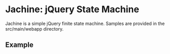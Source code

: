 Jachine: jQuery State Machine
=============================

Jachine is a simple jQuery finite state machine. Samples are provided in the src/main/webapp directory.

Example
-------
<html>
<head>
	<script src="http://code.jquery.com/jquery-1.4.3.min.js"></script>
	<script src="js/jquery.jachine-3.0.js"></script>
	<script>
		$(document).ready(function() {
			// http://en.wikipedia.org/wiki/Deterministic_finite-state_machine
			$.jachine
				.callbacks({
					started: function(state, context) { $("#result").text("yes"); },
					executing: function(action, state, context) { },
					executed: function(action, state, context) { },
					stopped: function(state, context) { },
					error: function(message) { }})
				.state("s1", {
					callbacks: {
						entered: function(state, fromState, context) { $("#result").text("yes"); },
						exited: function(state, toState, contxt) { }},
					actions: {
						0: { transition: "s2"},
						"1": { transition: "s1"}}})
				.state("s2", {
					callbacks: {
						entered: function(state, fromState, context) { $("#result").text("no"); }},
					actions: {
						"0": { transition: "s1"},
						"1": { transition: "s2"}}})
				.start("s1");
			
			$("#one").click(function () { $.jachine.execute("1"); });
			$("#zero").click(function () { $.jachine.execute("0"); });
			$("#reset").click(function () { $.jachine.start("s1"); });
		});
	</script>
	<script id="template" type="text/x-jquery-tmpl">
	</script>
</head> 
<body> 
	<div>
		<input id="one" type="button" value="One">
		<input id="zero" type="button" value="Zero">
		<input id="reset" type="button" value="Reset">
		<span id="result">yes</span>
	</div>
</body>
</html>
